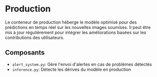 # Production

Le conteneur de production héberge le modèle optimisé pour des prédictions en temps réel sur les nouvelles images soumises.
Il peut être mis à jour régulièrement pour intégrer les améliorations basées sur les contributions des utilisateurs.

## Composants

- `alert_system.py`: Gère l'envoi d'alertes en cas de problèmes détectés
- `inference.py`: Détecte les dérives du modèle en production
